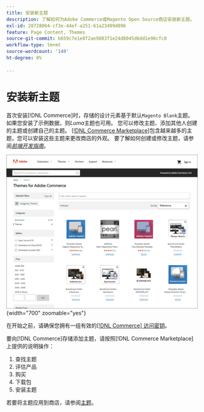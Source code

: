 ```yaml
---
title: 安装新主题
description: 了解如何为Adobe Commerce或Magento Open Source商店安装新主题。
exl-id: 28728064-cf3e-44ef-a251-61a23499d096
feature: Page Content, Themes
source-git-commit: b659c7e1e8f2ae9883f1e24d8045d6dd1e90cfc0
workflow-type: tm+mt
source-wordcount: '149'
ht-degree: 0%

---
```


# 安装新主题

首次安装[!DNL Commerce]时，存储的设计元素基于默认`Magento Blank`主题。 如果您安装了示例数据，则&#x200B;_Luma_&#x200B;主题也可用。 您可以修改主题、添加其他人创建的主题或创建自己的主题。 [[!DNL Commerce Marketplace]](../getting-started/commerce-marketplace.md)包含越来越多的主题，您可以安装这些主题来更改商店的外观。 要了解如何创建或修改主题，请参阅&#x200B;[_前端开发指南_](https://developer.adobe.com/commerce/frontend-core/guide/)。

![[!DNL Commerce Marketplace]](./assets/marketplace-themes.png){width="700" zoomable="yes"}

在开始之前，请确保您拥有一组有效的[[!DNL Commerce] 访问密钥](https://experienceleague.adobe.com/docs/commerce-operations/installation-guide/prerequisites/authentication-keys.html)。

要向[!DNL Commerce]存储添加主题，请按照[!DNL Commerce Marketplace]上提供的说明操作：

1. 查找主题
1. 评估产品
1. 购买
1. 下载包
1. 安装主题

若要将主题应用到商店，请参阅[主题](themes.md)。
